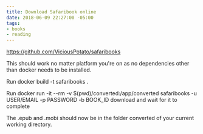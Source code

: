 ```yaml
---
title: Download Safaribook online
date: 2018-06-09 22:27:00 -05:00
tags:
- books
- reading
---
```


https://github.com/ViciousPotato/safaribooks

This should work no matter platform you're on as no dependencies other than docker needs to be installed.

Run docker build -t safaribooks .

Run docker run -it --rm -v $(pwd)/converted:/app/converted safaribooks -u USER/EMAIL -p PASSWORD -b BOOK_ID download and wait for it to complete

The .epub and .mobi should now be in the folder converted of your current working directory.